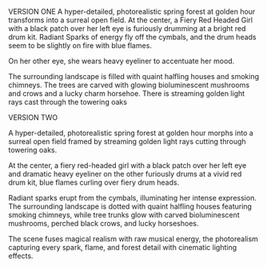 VERSION ONE
A hyper-detailed, photorealistic spring forest at golden hour transforms into a surreal open field. At the center, a Fiery Red Headed Girl with a black patch over her left eye is furiously drumming at a bright red drum kit.  Radiant Sparks of energy fly off the cymbals, and the drum heads seem to be slightly on fire with blue flames.

On her other eye, she wears heavy eyeliner to accentuate her mood.

The surrounding landscape is filled with quaint halfling houses and smoking chimneys.  The trees are carved with glowing bioluminescent mushrooms and crows and a lucky charm horsehoe.
There is streaming golden light rays cast through the towering oaks 

VERSION TWO

A hyper-detailed, photorealistic spring forest at golden hour morphs into a surreal open field framed by streaming golden light rays cutting through towering oaks.

At the center, a fiery red-headed girl with a black patch over her left eye and dramatic heavy eyeliner on the other furiously drums at a vivid red drum kit, blue flames curling over fiery drum heads.

Radiant sparks erupt from the cymbals, illuminating her intense expression. The surrounding landscape is dotted with quaint halfling houses featuring smoking chimneys, while tree trunks glow with carved bioluminescent mushrooms, perched black crows, and lucky horseshoes.

The scene fuses magical realism with raw musical energy, the photorealism capturing every spark, flame, and forest detail with cinematic lighting effects.